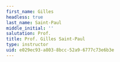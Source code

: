 ```yaml
---
first_name: Gilles
headless: true
last_name: Saint-Paul
middle_initial: ''
salutation: Prof.
title: Prof. Gilles Saint-Paul
type: instructor
uid: e029ec93-a803-8bcc-52a9-6777c73e6b3e
---
```

